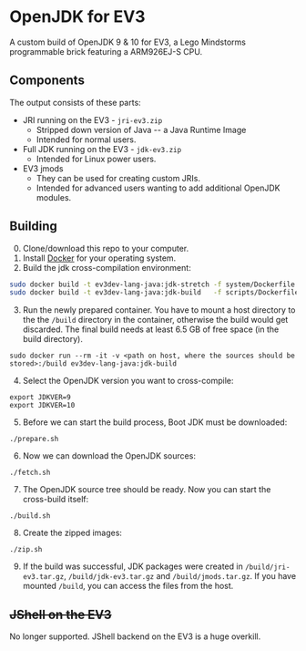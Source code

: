 # OpenJDK for EV3
A custom build of OpenJDK 9 & 10 for EV3, a Lego Mindstorms programmable brick featuring a ARM926EJ-S CPU.

## Components
The output consists of these parts:
* JRI running on the EV3 - `jri-ev3.zip`
  * Stripped down version of Java -- a Java Runtime Image
  * Intended for normal users.
* Full JDK running on the EV3 - `jdk-ev3.zip`
  * Intended for Linux power users.
* EV3 jmods
  * They can be used for creating custom JRIs.
  * Intended for advanced users wanting to add additional OpenJDK modules.

## Building

0. Clone/download this repo to your computer.
1. Install [Docker](https://docs.docker.com/engine/installation/) for your operating system.
2. Build the jdk cross-compilation environment:
```sh
sudo docker build -t ev3dev-lang-java:jdk-stretch -f system/Dockerfile  system
sudo docker build -t ev3dev-lang-java:jdk-build   -f scripts/Dockerfile scripts
```
3. Run the newly prepared container. You have to mount a host directory to the the `/build` directory in the container,
otherwise the build would get discarded. The final build needs at least 6.5 GB of free space (in the build directory).
```
sudo docker run --rm -it -v <path on host, where the sources should be stored>:/build ev3dev-lang-java:jdk-build
```
4. Select the OpenJDK version you want to cross-compile:
```
export JDKVER=9
export JDKVER=10
```
5. Before we can start the build process, Boot JDK must be downloaded:
```
./prepare.sh
```
6. Now we can download the OpenJDK sources:
```
./fetch.sh
```
7. The OpenJDK source tree should be ready. Now you can start the cross-build itself:
```
./build.sh
```
8. Create the zipped images:
```
./zip.sh
```
9. If the build was successful, JDK packages were created in `/build/jri-ev3.tar.gz`, `/build/jdk-ev3.tar.gz` and `/build/jmods.tar.gz`.
If you have mounted `/build`, you can access the files from the host.

## ~~JShell on the EV3~~

No longer supported. JShell backend on the EV3 is a huge overkill.
